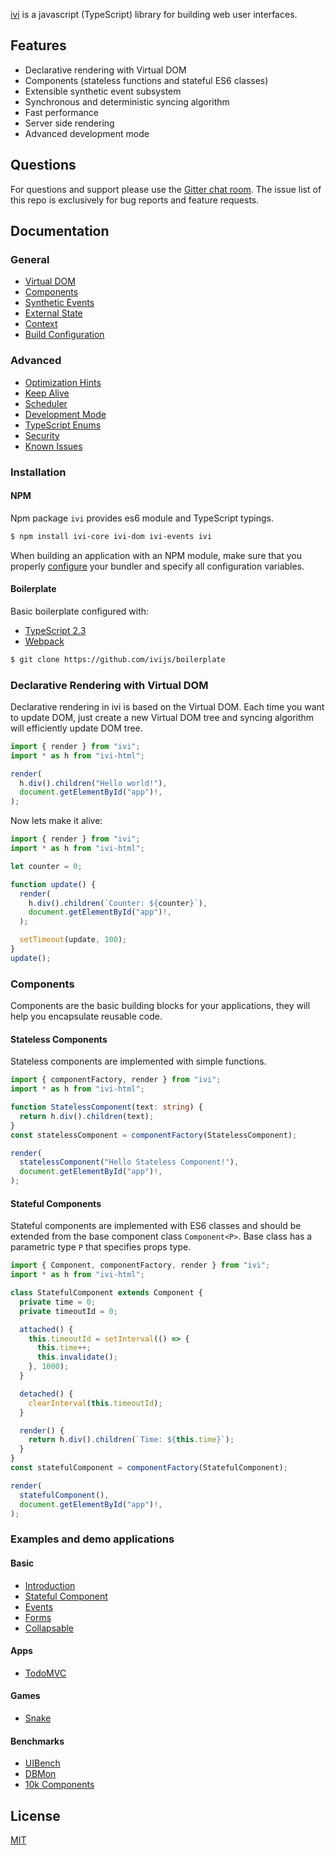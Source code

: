 [ivi](http://github.com/localvoid/ivi) is a javascript (TypeScript) library for building web user interfaces.

## Features

- Declarative rendering with Virtual DOM
- Components (stateless functions and stateful ES6 classes)
- Extensible synthetic event subsystem
- Synchronous and deterministic syncing algorithm
- Fast performance
- Server side rendering
- Advanced development mode

## Questions

For questions and support please use the [Gitter chat room](https://gitter.im/ivijs/ivi). The issue list of this repo is
exclusively for bug reports and feature requests.

## Documentation

### General

- [Virtual DOM](https://github.com/ivijs/ivi/blob/master/documentation/general/virtual-dom.md)
- [Components](https://github.com/ivijs/ivi/blob/master/documentation/general/components.md)
- [Synthetic Events](https://github.com/ivijs/ivi/blob/master/documentation/general/synthetic-events.md)
- [External State](https://github.com/ivijs/ivi/blob/master/documentation/general/external-state.md)
- [Context](https://github.com/ivijs/ivi/blob/master/documentation/general/context.md)
- [Build Configuration](https://github.com/ivijs/ivi/blob/master/documentation/general/build-configuration.md)

### Advanced

- [Optimization Hints](https://github.com/ivijs/ivi/blob/master/documentation/advanced/optimization-hints.md)
- [Keep Alive](https://github.com/ivijs/ivi/blob/master/documentation/advanced/keep-alive.md)
- [Scheduler](https://github.com/ivijs/ivi/blob/master/documentation/advanced/scheduler.md)
- [Development Mode](https://github.com/ivijs/ivi/blob/master/documentation/advanced/dev-mode.md)
- [TypeScript Enums](https://github.com/ivijs/ivi/blob/master/documentation/advanced/typescript-enums.md)
- [Security](https://github.com/ivijs/ivi/blob/master/documentation/advanced/security.md)
- [Known Issues](https://github.com/ivijs/ivi/blob/master/documentation/advanced/issues.md)

### Installation

#### NPM

Npm package `ivi` provides es6 module and TypeScript typings.

```sh
$ npm install ivi-core ivi-dom ivi-events ivi
```

When building an application with an NPM module, make sure that you properly
[configure](https://github.com/ivijs/ivi/blob/master/documentation/general/build-configuration.md) your bundler and
specify all configuration variables.

#### Boilerplate

Basic boilerplate configured with:

- [TypeScript 2.3](https://www.typescriptlang.org)
- [Webpack](https://webpack.js.org)

```sh
$ git clone https://github.com/ivijs/boilerplate
```

### Declarative Rendering with Virtual DOM

Declarative rendering in ivi is based on the Virtual DOM. Each time you want to update DOM, just create a new Virtual
DOM tree and syncing algorithm will efficiently update DOM tree.

```ts
import { render } from "ivi";
import * as h from "ivi-html";

render(
  h.div().children("Hello world!"),
  document.getElementById("app")!,
);
```

Now lets make it alive:

```ts
import { render } from "ivi";
import * as h from "ivi-html";

let counter = 0;

function update() {
  render(
    h.div().children(`Counter: ${counter}`),
    document.getElementById("app")!,
  );

  setTimeout(update, 100);
}
update();
```

### Components

Components are the basic building blocks for your applications, they will help you encapsulate reusable code.

#### Stateless Components

Stateless components are implemented with simple functions.

```ts
import { componentFactory, render } from "ivi";
import * as h from "ivi-html";

function StatelessComponent(text: string) {
  return h.div().children(text);
}
const statelessComponent = componentFactory(StatelessComponent);

render(
  statelessComponent("Hello Stateless Component!"),
  document.getElementById("app")!,
);
```

#### Stateful Components

Stateful components are implemented with ES6 classes and should be extended from the base component class
`Component<P>`. Base class has a parametric type `P` that specifies props type.

```ts
import { Component, componentFactory, render } from "ivi";
import * as h from "ivi-html";

class StatefulComponent extends Component {
  private time = 0;
  private timeoutId = 0;

  attached() {
    this.timeoutId = setInterval(() => {
      this.time++;
      this.invalidate();
    }, 1000);
  }

  detached() {
    clearInterval(this.timeoutId);
  }

  render() {
    return h.div().children(`Time: ${this.time}`);
  }
}
const statefulComponent = componentFactory(StatefulComponent);

render(
  statefulComponent(),
  document.getElementById("app")!,
);
```

### Examples and demo applications

#### Basic

- [Introduction](https://github.com/ivijs/examples/tree/master/src/01_introduction/)
- [Stateful Component](https://github.com/ivijs/examples/tree/master/src/02_stateful_component/)
- [Events](https://github.com/ivijs/examples/tree/master/src/03_events/)
- [Forms](https://github.com/ivijs/examples/tree/master/src/04_forms/)
- [Collapsable](https://github.com/ivijs/examples/tree/master/src/05_collapsable/)

#### Apps

- [TodoMVC](https://github.com/ivijs/todomvc/)

#### Games

- [Snake](https://github.com/ivijs/examples/tree/master/src/games/snake/)

#### Benchmarks

- [UIBench](https://github.com/ivijs/examples/tree/master/src/benchmarks/uibench/)
- [DBMon](https://github.com/ivijs/examples/tree/master/src/benchmarks/dbmon/)
- [10k Components](https://github.com/ivijs/examples/tree/master/src/benchmarks/10k/)

## License

[MIT](http://opensource.org/licenses/MIT)
